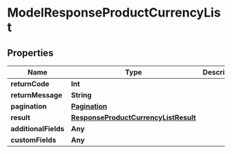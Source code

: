 

# ModelResponseProductCurrencyList


## Properties

Name | Type | Description | Notes
------------ | ------------- | ------------- | -------------
**returnCode** | **Int** |  |  [optional]
**returnMessage** | **String** |  |  [optional]
**pagination** | [**Pagination**](Pagination.md) |  |  [optional]
**result** | [**ResponseProductCurrencyListResult**](ResponseProductCurrencyListResult.md) |  |  [optional]
**additionalFields** | **Any** |  |  [optional]
**customFields** | **Any** |  |  [optional]



